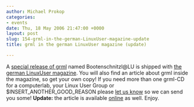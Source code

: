```yaml
---
author: Michael Prokop
categories:
- events
date: Thu, 18 May 2006 21:47:00 +0000
layout: post
slug: 154-grml-in-the-german-LinuxUser-magazine-update
title: grml in the german LinuxUser magazine (update)

---
```

A [special release of grml](http://wiki.grml.org/doku.php?id=grml_linuxuser) named Bootenschnitzl@LU is shipped with [the german LinuxUser magazine](http://linux-user.de/). You will also find an article about grml inside the magazine, so get your own copy!
If you need more than one grml\-CD for a computerlab, your Linux User Group or
$INSERT\_ANOTHER\_GOOD\_REASON please [let us know](http://grml.org/contact/) so we can send you some!
**Update:** the article is available [online](http://www.linux-user.de/ausgabe/2006/06/008-grml/index.html) as well. Enjoy.
